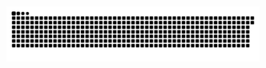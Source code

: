 <picture>
  <source media="(prefers-color-scheme: dark)" srcset="https://raw.githubusercontent.com/MarineHakobyan/MarineHakobyan/01cb7967d3492940901adbcf492c18996e995898/github-contribution-grid-snake-dark.svg" />
  <source media="(prefers-color-scheme: light)" srcset="https://raw.githubusercontent.com/MarineHakobyan/MarineHakobyan/01cb7967d3492940901adbcf492c18996e995898/github-contribution-grid-snake.svg" />
  <img alt="github-snake" src="https://raw.githubusercontent.com/MarineHakobyan/MarineHakobyan/01cb7967d3492940901adbcf492c18996e995898/github-contribution-grid-snake-dark.svg" />
</picture>
